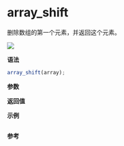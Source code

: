 # array_shift

删除数组的第一个元素，并返回这个元素。

![](https://img.shields.io/badge/-Array-blue)

**语法**

```js
array_shift(array);
```

**参数**

**返回值**

**示例**

```js

```

**参考**
